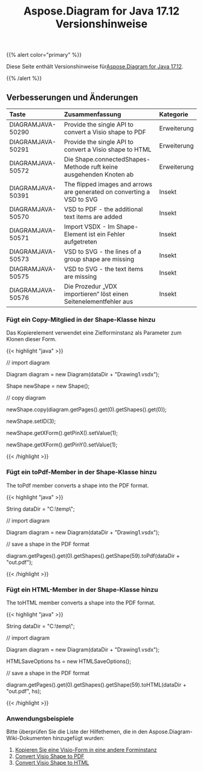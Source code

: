 ﻿---
title: Aspose.Diagram for Java 17.12 Versionshinweise
type: docs
weight: 10
url: /de/java/aspose-diagram-for-java-17-12-release-notes/
---
{{% alert color="primary" %}} 

 Diese Seite enthält Versionshinweise für[Aspose.Diagram for Java 17.12](https://docs.aspose.com/diagram/java/aspose-diagram-for-java-17-12-release-notes/).

{{% /alert %}} 
## **Verbesserungen und Änderungen**

|**Taste**|**Zusammenfassung**|**Kategorie**|
|:- |:- |:- |
|DIAGRAMJAVA-50290|Provide the single API to convert a Visio shape to PDF|Erweiterung|
|DIAGRAMJAVA-50291|Provide the single API to convert a Visio shape to HTML|Erweiterung|
|DIAGRAMJAVA-50572|Die Shape.connectedShapes-Methode ruft keine ausgehenden Knoten ab|Erweiterung|
|DIAGRAMJAVA-50391|The flipped images and arrows are generated on converting a VSD to SVG|Insekt|
|DIAGRAMJAVA-50570|VSD to PDF - the additional text items are added|Insekt|
|DIAGRAMJAVA-50571|Import VSDX - Im Shape-Element ist ein Fehler aufgetreten|Insekt|
|DIAGRAMJAVA-50573|VSD to SVG - the lines of a group shape are missing|Insekt|
|DIAGRAMJAVA-50575|VSD to SVG - the text items are missing|Insekt|
|DIAGRAMJAVA-50576|Die Prozedur „VDX importieren“ löst einen Seitenelementfehler aus|Insekt|
### **Fügt ein Copy-Mitglied in der Shape-Klasse hinzu**
Das Kopierelement verwendet eine Zielforminstanz als Parameter zum Klonen dieser Form.

{{< highlight "java" >}}

 // import diagram

Diagram diagram = new Diagram(dataDir + "Drawing1.vsdx");

Shape newShape = new Shape();

// copy diagram

newShape.copy(diagram.getPages().get(0).getShapes().get(0));

newShape.setID(3);

newShape.getXForm().getPinX().setValue(1);

newShape.getXForm().getPinY().setValue(1);

{{< /highlight >}}
### **Fügt ein toPdf-Member in der Shape-Klasse hinzu**
The toPdf member converts a shape into the PDF format.

{{< highlight "java" >}}

 String dataDir = "C:\\temp\\";

// import diagram

Diagram diagram = new Diagram(dataDir + "Drawing1.vsdx");

// save a shape in the PDF format

diagram.getPages().get(0).getShapes().getShape(59).toPdf(dataDir + "out.pdf");

{{< /highlight >}}
### **Fügt ein HTML-Member in der Shape-Klasse hinzu**
The toHTML member converts a shape into the PDF format.

{{< highlight "java" >}}

 String dataDir = "C:\\temp\\";

// import diagram

Diagram diagram = new Diagram(dataDir + "Drawing1.vsdx");

HTMLSaveOptions hs = new HTMLSaveOptions();

// save a shape in the PDF format

diagram.getPages().get(0).getShapes().getShape(59).toHTML(dataDir + "out.pdf", hs);

{{< /highlight >}}
### **Anwendungsbeispiele**
Bitte überprüfen Sie die Liste der Hilfethemen, die in den Aspose.Diagram-Wiki-Dokumenten hinzugefügt wurden:

1. [Kopieren Sie eine Visio-Form in eine andere Forminstanz](https://docs.aspose.com/diagram/java/working-with-visio-shape-data/#use-connection-indexes-to-connect-shapes-programming-sample)
1. [Convert Visio Shape to PDF](https://docs.aspose.com/diagram/java/convert-a-visio-shape-to-pdf/)
1. [Convert Visio Shape to HTML](https://docs.aspose.com/diagram/java/convert-a-visio-shape-to-html/)



